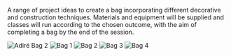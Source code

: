 A range of project ideas to create a bag incorporating different decorative and construction techniques. 
Materials and equipment will be supplied and classes will run according to the chosen outcome, with the aim of completing a bag by the end of the session.

![Adiré Bag 2](http://textilesatthestablehouse.co.uk/assets/AdireBag2.jpg)
![Bag 1](http://textilesatthestablehouse.co.uk/assets/Bag1.jpg)
![Bag 2](http://textilesatthestablehouse.co.uk/assets/Bag2.jpg)
![Bag 3](http://textilesatthestablehouse.co.uk/assets/Bag3.jpg)
![Bag 4](http://textilesatthestablehouse.co.uk/assets/Bag4.jpg)
